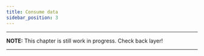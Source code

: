 ```yaml
---
title: Consume data
sidebar_position: 3
---
```


---
**NOTE:**
This chapter is still work in progress. Check back layer!

---
